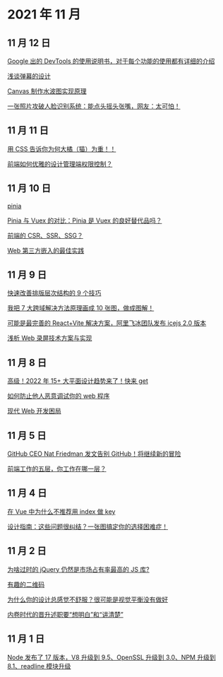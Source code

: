 # 2021 年 11 月

## 11 月 12 日

[Google 出的 DevTools 的使用说明书，对于每个功能的使用都有详细的介绍](https://developer.chrome.com/docs/devtools/overview) <Badge type="danger" text="文章" />

[浅谈弹幕的设计](https://mp.weixin.qq.com/s/PSS4YcoNJ3pMnHiakI6IDA) <Badge type="danger" text="技术" />

[Canvas 制作水波图实现原理](https://mp.weixin.qq.com/s/JH_PEuqNgRcQjSozmeuoTQ) <Badge type="danger" text="技术" />

[一张照片攻破人脸识别系统：能点头摇头张嘴，网友：太可怕！](https://mp.weixin.qq.com/s/mxTlOwZlPpiPXF__RVGaog) <Badge type="danger" text="新闻" />

## 11 月 11 日

[用 CSS 告诉你为何大橘（猫）为重！！](https://mp.weixin.qq.com/s/DF7PaYMKuE6wyBy_JrbLJA) <Badge type="danger" text="技术" />

[前端如何优雅的设计管理端权限控制？](https://mp.weixin.qq.com/s/WAlGw2CIYIZuPfaStBWCMw) <Badge type="danger" text="技术" />

## 11 月 10 日

[pinia](https://github.com/posva/pinia) <Badge type="danger" text="Git Star" />

[Pinia 与 Vuex 的对比：Pinia 是 Vuex 的良好替代品吗？](https://segmentfault.com/a/1190000040368602) <Badge type="danger" text="文章" />

[前端的 CSR、SSR、SSG？](https://mp.weixin.qq.com/s/-KoxBDg_NmWHXYXbtIgOvg) <Badge type="danger" text="文章" />

[Web 第三方嵌入的最佳实践](https://mp.weixin.qq.com/s/M6YmzTuWVIGhHACCdjSjxw) <Badge type="danger" text="最佳实践" />

## 11 月 9 日

[快速改善排版层次结构的 9 个技巧](https://mp.weixin.qq.com/s/EBY26IcY7LJxc4l0x5kXOA) <Badge type="danger" text="用户体验" />

[我把 7 大跨域解决方法原理画成 10 张图，做成图解！](https://mp.weixin.qq.com/s/-SKXUnvPsY53jMrEZ0HzlA) <Badge type="danger" text="技术" />

[可能是最完善的 React+Vite 解决方案，阿里飞冰团队发布 icejs 2.0 版本](https://juejin.cn/post/7026616296426962958) <Badge type="danger" text="文章" />

[浅析 Web 录屏技术方案与实现](https://mp.weixin.qq.com/s/f55pB-MEO6VboFsihb-_gQ) <Badge type="danger" text="文章" />

## 11 月 8 日

[高级！2022 年 15+ 大平面设计趋势来了！快来 get](https://mp.weixin.qq.com/s/TNVkWtgMs9uyg3bC3P9lGw) <Badge type="danger" text="用户体验" />

[如何防止他人恶意调试你的 web 程序](https://mp.weixin.qq.com/s/5lpIb264ZzWFnV_4iI-bxA) <Badge type="danger" text="技术" />

[现代 Web 开发困局](https://mp.weixin.qq.com/s?__biz=Mzg2ODQ1OTExOA==&mid=2247494459&idx=1&sn=6b134dbac8fa8de0542653458bd48a6c) <Badge type="danger" text="文章" />

## 11 月 5 日

[GitHub CEO Nat Friedman 发文告别 GitHub！将继续新的冒险](https://mp.weixin.qq.com/s/ljjB70E1ZXVkgoNMFfM2aw) <Badge type="danger" text="新闻" />

[前端工作的五层，你工作在哪一层？](https://mp.weixin.qq.com/s/DndEETMlGMf5qJJHJoOpDg) <Badge type="danger" text="文章" />

## 11 月 4 日

[在 Vue 中为什么不推荐用 index 做 key](https://mp.weixin.qq.com/s/d4o77UWz4FouwYnqzCApcA) <Badge type="danger" text="技术" />

[设计指南：这些问题很纠结？一张图搞定你的选择困难症！](https://mp.weixin.qq.com/s/Cp4gUqhIgsEMSKzezamCvA) <Badge type="danger" text="用户体验" />

## 11 月 2 日

[为啥过时的 jQuery 仍然是市场占有率最高的 JS 库?](https://mp.weixin.qq.com/s/aGLr-Dzth5dd8L0BgxPppg) <Badge type="danger" text="新闻" />

[有趣的二维码](https://mp.weixin.qq.com/s/wWXow0FN8_-qRbSvuRR_cQ) <Badge type="danger" text="技术" />

[为什么你的设计总感觉不舒服？很可能是视觉平衡没有做好](https://mp.weixin.qq.com/s/sE8hfm55W03poXLHIvJ2lw) <Badge type="danger" text="用户体验" />

[内卷时代的晋升述职要“想明白”和“讲清楚”](https://mp.weixin.qq.com/s/30DW-s54nN1abUDrrg8b7g) <Badge type="danger" text="软技能" />

## 11 月 1 日

[Node 发布了 17 版本，V8 升级到 9.5、OpenSSL 升级到 3.0、NPM 升级到 8.1、readline 模块升级](https://nodejs.org/en/blog/release/v17.0.0) <Badge type="danger" text="新闻" />
